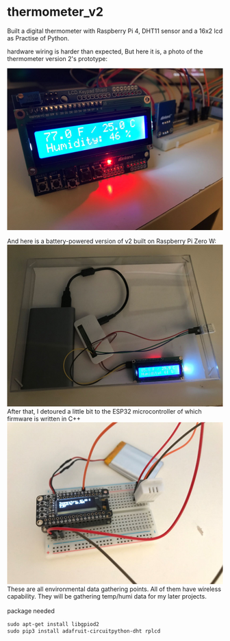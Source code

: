 # thermometer_v2
Built a digital thermometer with Raspberry Pi 4, DHT11 sensor and a 16x2 lcd as Practise of Python.

hardware wiring is harder than expected, But here it is, a photo of the thermometer version 2's prototype:

![thermometer_v2](images/v2.jpg)

And here is a battery-powered version of v2 built on Raspberry Pi Zero W:
![thermometer_battery_v2](images/v3.jpg)
After that, I detoured a little bit to the ESP32 microcontroller of which firmware is written in C++
![thermometer_microcontroller_with_battery](images/v4.jpg)
These are all environmental data gathering points. All of them have wireless capability. They will be gathering temp/humi data for my later projects.
<br>
<br>
package needed
```
sudo apt-get install libgpiod2
sudo pip3 install adafruit-circuitpython-dht rplcd
```